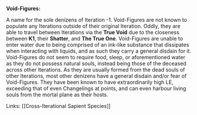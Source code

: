 **Void-Figures:**

A name for the sole denizens of Iteration -1. Void-Figures are not known to populate any Iterations outside of their original Iteration. Oddly, they are able to travel between Iterations via the **True Void** due to the closeness between **K1**, their **Shatter**, and **The True One**. Void-Figures are unable to enter water due to being comprised of an ink-like substance that dissipates when interacting with liquids, and as such they carry a general disdain for it. Void-Figures do not seem to require food, sleep, or aforementioned water as they do not possess natural souls, instead being those of the deceased across other Iterations. As they are usually formed from the dead souls of other Iterations, most other denizens have a general disdain and/or fear of Void-Figures.
They have been known to have extraordinarily high LE, exceeding that of even Changelings at points, and can even harbour living souls from the mortal plane as their hosts.

Links:
[[Cross-Iterational Sapient Species]]